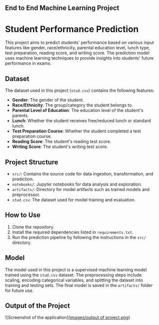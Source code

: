 ## End to End Machine Learning Project
# Student Performance Prediction

This project aims to predict students' performance based on various input features like gender, race/ethnicity, parental education level, lunch type, test preparation, reading score, and writing score. The prediction model uses machine learning techniques to provide insights into students' future performance in exams.

## Dataset

The dataset used in this project (`stud.csv`) contains the following features:
- **Gender**: The gender of the student.
- **Race/Ethnicity**: The group/category the student belongs to.
- **Parental Level of Education**: The education level of the student's parents.
- **Lunch**: Whether the student receives free/reduced lunch or standard lunch.
- **Test Preparation Course**: Whether the student completed a test preparation course.
- **Reading Score**: The student's reading test score.
- **Writing Score**: The student's writing test score.

## Project Structure

- `src/`: Contains the source code for data ingestion, transformation, and prediction.
- `notebooks/`: Jupyter notebooks for data analysis and exploration.
- `artifacts/`: Directory for model artifacts such as trained models and preprocessor.
- `stud.csv`: The dataset used for model training and evaluation.

## How to Use

1. Clone the repository.
2. Install the required dependencies listed in `requirements.txt`.
3. Run the prediction pipeline by following the instructions in the `src/` directory.

## Model

The model used in this project is a supervised machine learning model trained using the `stud.csv` dataset. The preprocessing steps include scaling, encoding categorical variables, and splitting the dataset into training and testing sets. The final model is saved in the `artifacts/` folder for future use.

## Output of the Project

![Screenshot of the application]([images/output of project.png](https://github.com/minalmmm/End-to-End-Machine-Learning-Project-1/blob/main/output%20of%20project.png))

